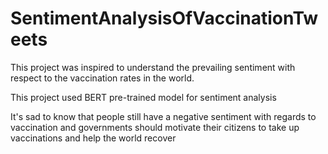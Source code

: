 # SentimentAnalysisOfVaccinationTweets

This project was inspired to understand the prevailing sentiment with respect to the vaccination rates in the world.

This project used BERT pre-trained model for sentiment analysis

It's sad to know that people still have a negative sentiment with regards to vaccination and governments should motivate their citizens to take up vaccinations and help the world recover
